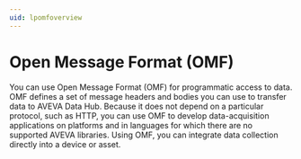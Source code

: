 ```yaml
---
uid: lpomfoverview
---
```


# Open Message Format (OMF)

You can use Open Message Format (OMF) for programmatic access to data. OMF defines a set of message headers and bodies you can use to transfer data to AVEVA Data Hub. Because it does not depend on a particular protocol, such as HTTP, you can use OMF to develop data-acquisition applications on platforms and in languages for which there are no supported AVEVA libraries. Using OMF, you can integrate data collection directly into a device or asset.  

<!-- Angela Flores 6/9/21 - This sentence is in direct conflict with the OMF guide: Because it does not depend on a particular protocol, such as HTTP, you can use OMF to develop data-acquisition applications on platforms and in languages for which there are no supported AVEVA Data Hub libraries. OMF can use any programming language, but requires an HTTP client. -->